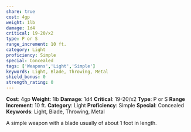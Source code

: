 ```yaml
---
share: true
cost: 4gp
weight: 1lb
damage: 1d4
critical: 19-20/x2
type: P or S
range_increment: 10 ft.
category: Light
proficiency: Simple
special: Concealed
tags: ['Weapons','Light','Simple']
keywords: Light, Blade, Throwing, Metal
shield_bonus: 0
strength_rating: 0
---
```

**Cost**: 4gp **Weight**: 1lb
**Damage**: 1d4 **Critical**: 19-20/x2 **Type**: P or S
**Range Increment**: 10 ft.
**Category**: Light **Proficiency**: Simple
**Special**: Concealed
**Keywords**: Light, Blade, Throwing, Metal

A simple weapon with a blade usually of about 1 foot in length.